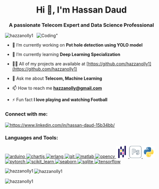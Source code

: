 <h1 align="center">Hi 👋, I'm Hassan Daud</h1>
<h3 align="center">A passionate Telecom Expert and Data Science Professional</h3>
<img align="right" alt=Coding" width="400" src="https://d3an9kf42ylj3p.cloudfront.net/uploads/2023/05/pg_machinelearning101_may23.jpg">

<p align="left"> <img src="https://komarev.com/ghpvc/?username=hazzanolly1&label=Profile%20views&color=0e75b6&style=flat" alt="hazzanolly1" /> </p>

- 🔭 I’m currently working on **Pot hole detection using YOLO model**

- 🌱 I’m currently learning **Deep Learning Specialization**

- 👨‍💻 All of my projects are available at [https://github.com/hazzanolly1](https://github.com/hazzanolly1)

- 💬 Ask me about **Telecom, Machine Learning**

- 📫 How to reach me **hazzanolly@gmail.com**

- ⚡ Fun fact **I love playing and watching Football**

<h3 align="left">Connect with me:</h3>
<p align="left">
<a href="https://linkedin.com/in/https://www.linkedin.com/in/hassan-daud-15b34bb/" target="blank"><img align="center" src="https://raw.githubusercontent.com/rahuldkjain/github-profile-readme-generator/master/src/images/icons/Social/linked-in-alt.svg" alt="https://www.linkedin.com/in/hassan-daud-15b34bb/" height="30" width="40" /></a>
</p>

<h3 align="left">Languages and Tools:</h3>
<p align="left"> <a href="https://www.arduino.cc/" target="_blank" rel="noreferrer"> <img src="https://cdn.worldvectorlogo.com/logos/arduino-1.svg" alt="arduino" width="40" height="40"/> </a> <a href="https://www.chartjs.org" target="_blank" rel="noreferrer"> <img src="https://www.chartjs.org/media/logo-title.svg" alt="chartjs" width="40" height="40"/> </a> <a href="https://www.erlang.org/" target="_blank" rel="noreferrer"> <img src="https://www.vectorlogo.zone/logos/erlang/erlang-official.svg" alt="erlang" width="40" height="40"/> </a> <a href="https://git-scm.com/" target="_blank" rel="noreferrer"> <img src="https://www.vectorlogo.zone/logos/git-scm/git-scm-icon.svg" alt="git" width="40" height="40"/> </a> <a href="https://www.mathworks.com/" target="_blank" rel="noreferrer"> <img src="https://upload.wikimedia.org/wikipedia/commons/2/21/Matlab_Logo.png" alt="matlab" width="40" height="40"/> </a> <a href="https://opencv.org/" target="_blank" rel="noreferrer"> <img src="https://www.vectorlogo.zone/logos/opencv/opencv-icon.svg" alt="opencv" width="40" height="40"/> </a> <a href="https://pandas.pydata.org/" target="_blank" rel="noreferrer"> <img src="https://raw.githubusercontent.com/devicons/devicon/2ae2a900d2f041da66e950e4d48052658d850630/icons/pandas/pandas-original.svg" alt="pandas" width="40" height="40"/> </a> <a href="https://www.photoshop.com/en" target="_blank" rel="noreferrer"> <img src="https://raw.githubusercontent.com/devicons/devicon/master/icons/photoshop/photoshop-line.svg" alt="photoshop" width="40" height="40"/> </a> <a href="https://www.python.org" target="_blank" rel="noreferrer"> <img src="https://raw.githubusercontent.com/devicons/devicon/master/icons/python/python-original.svg" alt="python" width="40" height="40"/> </a> <a href="https://pytorch.org/" target="_blank" rel="noreferrer"> <img src="https://www.vectorlogo.zone/logos/pytorch/pytorch-icon.svg" alt="pytorch" width="40" height="40"/> </a> <a href="https://scikit-learn.org/" target="_blank" rel="noreferrer"> <img src="https://upload.wikimedia.org/wikipedia/commons/0/05/Scikit_learn_logo_small.svg" alt="scikit_learn" width="40" height="40"/> </a> <a href="https://seaborn.pydata.org/" target="_blank" rel="noreferrer"> <img src="https://seaborn.pydata.org/_images/logo-mark-lightbg.svg" alt="seaborn" width="40" height="40"/> </a> <a href="https://www.sqlite.org/" target="_blank" rel="noreferrer"> <img src="https://www.vectorlogo.zone/logos/sqlite/sqlite-icon.svg" alt="sqlite" width="40" height="40"/> </a> <a href="https://www.tensorflow.org" target="_blank" rel="noreferrer"> <img src="https://www.vectorlogo.zone/logos/tensorflow/tensorflow-icon.svg" alt="tensorflow" width="40" height="40"/> </a> </p>

<p><img align="left" src="https://github-readme-stats.vercel.app/api/top-langs?username=hazzanolly1&show_icons=true&locale=en&layout=compact" alt="hazzanolly1" /></p>

<p>&nbsp;<img align="center" src="https://github-readme-stats.vercel.app/api?username=hazzanolly1&show_icons=true&locale=en" alt="hazzanolly1" /></p>

<p><img align="center" src="https://github-readme-streak-stats.herokuapp.com/?user=hazzanolly1&" alt="hazzanolly1" /></p>
